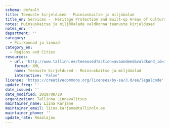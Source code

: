```yaml
---
schema: default
title: Teenuste kirjeldused - Muinsuskaitse ja miljööalad
title_en: Services -  Heritage Protection and Built-up Areas of Cultural and Environmental Value
notes: Muinsuskaitse ja miljööalade valdkonna teenuste kirjeldused
notes_en: ''
department: ''
category:
  - Piirkonnad ja linnad
category_en:
  - Regions and Cities
resources:
  - url: 'http://www.tallinn.ee/teenused?action=avaandmed&valdkond_id=19'
    format: XML
    name: Teenuste kirjeldused - Muinsuskaitse ja miljööalad
    interactive: 'False'
license: 'https://creativecommons.org/licenses/by-sa/3.0/ee/legalcode'
update_freq: ''
date_issued: ''
date_modified: 2019/08/20
organization: Tallinna Linnavalitsus
maintainer_name: Liina Karjane
maintainer_email: liina.karjane@tallinnlv.ee
maintainer_phone: ''
update_rate: Reaalajas
---
```

